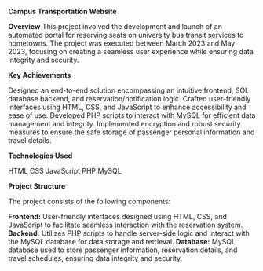 **Campus Transportation Website**

**Overview**
This project involved the development and launch of an automated portal for reserving seats on university bus transit services to hometowns. The project was executed between March 2023 and May 2023, focusing on creating a seamless user experience while ensuring data integrity and security.

**Key Achievements**

Designed an end-to-end solution encompassing an intuitive frontend, SQL database backend, and reservation/notification logic.
Crafted user-friendly interfaces using HTML, CSS, and JavaScript to enhance accessibility and ease of use.
Developed PHP scripts to interact with MySQL for efficient data management and integrity.
Implemented encryption and robust security measures to ensure the safe storage of passenger personal information and travel details.

**Technologies Used**

HTML
CSS
JavaScript
PHP
MySQL


**Project Structure**

The project consists of the following components:

**Frontend:** User-friendly interfaces designed using HTML, CSS, and JavaScript to facilitate seamless interaction with the reservation system.
**Backend:** Utilizes PHP scripts to handle server-side logic and interact with the MySQL database for data storage and retrieval.
**Database:** MySQL database used to store passenger information, reservation details, and travel schedules, ensuring data integrity and security.
